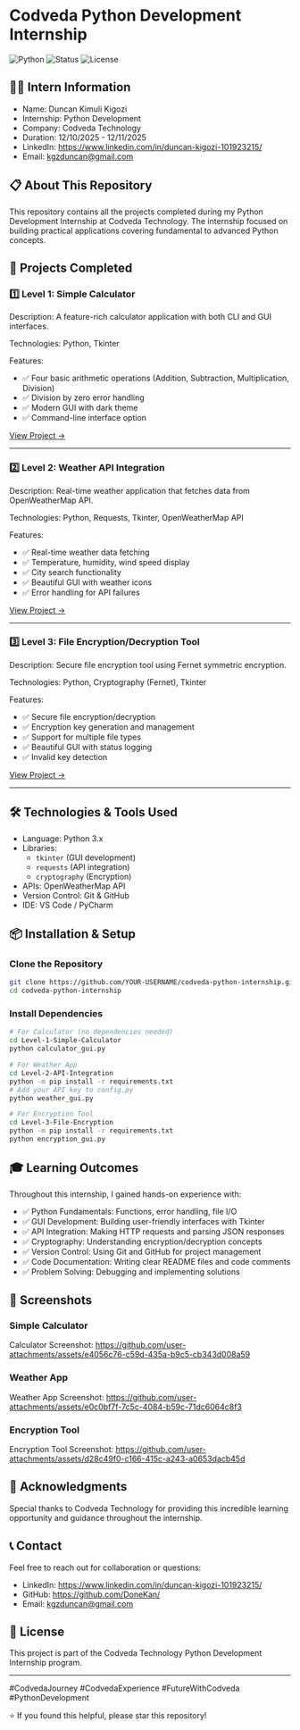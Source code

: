 # Codveda Python Development Internship

![Python](https://img.shields.io/badge/Python-3.x-blue.svg)
![Status](https://img.shields.io/badge/Status-Completed-success.svg)
![License](https://img.shields.io/badge/License-MIT-green.svg)

## 👨‍💻 Intern Information
- Name: Duncan Kimuli Kigozi 
- Internship: Python Development
- Company: Codveda Technology
- Duration: 12/10/2025 - 12/11/2025
- LinkedIn: https://www.linkedin.com/in/duncan-kigozi-101923215/
- Email: kgzduncan@gmail.com

## 📋 About This Repository

This repository contains all the projects completed during my Python Development Internship at Codveda Technology. The internship focused on building practical applications covering fundamental to advanced Python concepts.

## 🎯 Projects Completed

### 1️⃣ Level 1: Simple Calculator
Description: A feature-rich calculator application with both CLI and GUI interfaces.

Technologies: Python, Tkinter

Features:
- ✅ Four basic arithmetic operations (Addition, Subtraction, Multiplication, Division)
- ✅ Division by zero error handling
- ✅ Modern GUI with dark theme
- ✅ Command-line interface option

[View Project →](./Level-1-Simple-Calculator/)

---

### 2️⃣ Level 2: Weather API Integration
Description: Real-time weather application that fetches data from OpenWeatherMap API.

Technologies: Python, Requests, Tkinter, OpenWeatherMap API

Features:
- ✅ Real-time weather data fetching
- ✅ Temperature, humidity, wind speed display
- ✅ City search functionality
- ✅ Beautiful GUI with weather icons
- ✅ Error handling for API failures

[View Project →](./Level-2-API-Integration/)

---

### 3️⃣ Level 3: File Encryption/Decryption Tool
Description: Secure file encryption tool using Fernet symmetric encryption.

Technologies: Python, Cryptography (Fernet), Tkinter

Features:
- ✅ Secure file encryption/decryption
- ✅ Encryption key generation and management
- ✅ Support for multiple file types
- ✅ Beautiful GUI with status logging
- ✅ Invalid key detection

[View Project →](./Level-3-File-Encryption/)

---

## 🛠️ Technologies & Tools Used

- Language: Python 3.x
- Libraries: 
  - `tkinter` (GUI development)
  - `requests` (API integration)
  - `cryptography` (Encryption)
- APIs: OpenWeatherMap API
- Version Control: Git & GitHub
- IDE: VS Code / PyCharm

## 📦 Installation & Setup

### Clone the Repository
```bash
git clone https://github.com/YOUR-USERNAME/codveda-python-internship.git
cd codveda-python-internship
```

### Install Dependencies
```bash
# For Calculator (no dependencies needed)
cd Level-1-Simple-Calculator
python calculator_gui.py

# For Weather App
cd Level-2-API-Integration
python -m pip install -r requirements.txt
# Add your API key to config.py
python weather_gui.py

# For Encryption Tool
cd Level-3-File-Encryption
python -m pip install -r requirements.txt
python encryption_gui.py
```

## 🎓 Learning Outcomes

Throughout this internship, I gained hands-on experience with:

- ✅ Python Fundamentals: Functions, error handling, file I/O
- ✅ GUI Development: Building user-friendly interfaces with Tkinter
- ✅ API Integration: Making HTTP requests and parsing JSON responses
- ✅ Cryptography: Understanding encryption/decryption concepts
- ✅ Version Control: Using Git and GitHub for project management
- ✅ Code Documentation: Writing clear README files and code comments
- ✅ Problem Solving: Debugging and implementing solutions

## 📸 Screenshots

### Simple Calculator
Calculator Screenshot: https://github.com/user-attachments/assets/e4056c76-c59d-435a-b9c5-cb343d008a59

### Weather App
Weather App Screenshot: https://github.com/user-attachments/assets/e0c0bf7f-7c5c-4084-b59c-71dc6064c8f3


### Encryption Tool
Encryption Tool Screenshot: https://github.com/user-attachments/assets/d28c49f0-c166-415c-a243-a0653dacb45d

## 🤝 Acknowledgments

Special thanks to Codveda Technology for providing this incredible learning opportunity and guidance throughout the internship.

## 📞 Contact

Feel free to reach out for collaboration or questions:

- LinkedIn: https://www.linkedin.com/in/duncan-kigozi-101923215/
- GitHub: https://github.com/DoneKan/
- Email: kgzduncan@gmail.com

## 📝 License

This project is part of the Codveda Technology Python Development Internship program.

---

#CodvedaJourney #CodvedaExperience #FutureWithCodveda #PythonDevelopment

⭐ If you found this helpful, please star this repository!
